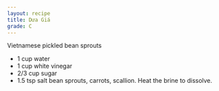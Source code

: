 ```yaml
---
layout: recipe
title: Dưa Giá
grade: C
---
```

<!-- stub -->
Vietnamese pickled bean sprouts
<!-- endstub -->
- 1 cup water
- 1 cup white vinegar
- 2/3 cup sugar
- 1.5 tsp salt
bean sprouts, carrots, scallion. Heat the brine to dissolve.